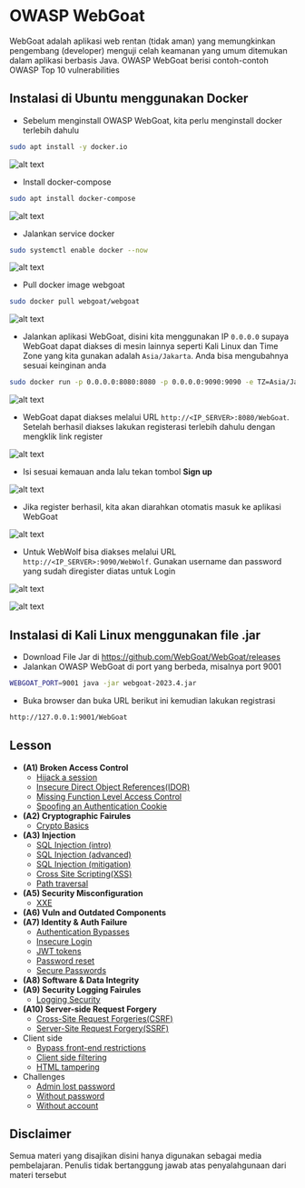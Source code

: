 # OWASP WebGoat
WebGoat adalah aplikasi web rentan (tidak aman) yang memungkinkan pengembang (developer) menguji celah keamanan yang umum ditemukan dalam aplikasi berbasis Java. OWASP WebGoat berisi contoh-contoh OWASP Top 10 vulnerabilities

## Instalasi di Ubuntu menggunakan Docker
- Sebelum menginstall OWASP WebGoat, kita perlu menginstall docker terlebih dahulu
```sh
sudo apt install -y docker.io
```

![alt text](https://github.com/rahardian-dwi-saputra/webgoat/blob/main/assets/instalasi/1.JPG)

- Install docker-compose
```sh
sudo apt install docker-compose
```

![alt text](https://github.com/rahardian-dwi-saputra/webgoat/blob/main/assets/instalasi/2.JPG)

- Jalankan service docker
```sh
sudo systemctl enable docker --now
```

![alt text](https://github.com/rahardian-dwi-saputra/webgoat/blob/main/assets/instalasi/3.JPG)

- Pull docker image webgoat
```sh
sudo docker pull webgoat/webgoat
```

![alt text](https://github.com/rahardian-dwi-saputra/webgoat/blob/main/assets/instalasi/4.JPG)

- Jalankan aplikasi WebGoat, disini kita menggunakan IP `0.0.0.0` supaya WebGoat dapat diakses di mesin lainnya seperti Kali Linux dan Time Zone yang kita gunakan adalah `Asia/Jakarta`. Anda bisa mengubahnya sesuai keinginan anda
```sh
sudo docker run -p 0.0.0.0:8080:8080 -p 0.0.0.0:9090:9090 -e TZ=Asia/Jakarta webgoat/webgoat
```

![alt text](https://github.com/rahardian-dwi-saputra/webgoat/blob/main/assets/instalasi/5.JPG)

- WebGoat dapat diakses melalui URL `http://<IP_SERVER>:8080/WebGoat`. Setelah berhasil diakses lakukan registerasi terlebih dahulu dengan mengklik link register

![alt text](https://github.com/rahardian-dwi-saputra/webgoat/blob/main/assets/instalasi/6.JPG)

- Isi sesuai kemauan anda lalu tekan tombol **Sign up**

![alt text](https://github.com/rahardian-dwi-saputra/webgoat/blob/main/assets/instalasi/7.JPG)

- Jika register berhasil, kita akan diarahkan otomatis masuk ke aplikasi WebGoat

![alt text](https://github.com/rahardian-dwi-saputra/webgoat/blob/main/assets/instalasi/8.JPG)

- Untuk WebWolf bisa diakses melalui URL `http://<IP_SERVER>:9090/WebWolf`. Gunakan username dan password yang sudah diregister diatas untuk Login

![alt text](https://github.com/rahardian-dwi-saputra/webgoat/blob/main/assets/instalasi/9.JPG)

![alt text](https://github.com/rahardian-dwi-saputra/webgoat/blob/main/assets/instalasi/10.JPG)

## Instalasi di Kali Linux menggunakan file .jar
- Download File Jar di https://github.com/WebGoat/WebGoat/releases
- Jalankan OWASP WebGoat di port yang berbeda, misalnya port 9001
```sh
WEBGOAT_PORT=9001 java -jar webgoat-2023.4.jar
```
- Buka browser dan buka URL berikut ini kemudian lakukan registrasi 
```sh
http://127.0.0.1:9001/WebGoat
```

## Lesson
- **(A1) Broken Access Control**
	- [Hijack a session](A1%20Hijack%20a%20Session.md)
	- [Insecure Direct Object References(IDOR)](A1%20Insecure%20Direct%20Object%20References.md)
	- [Missing Function Level Access Control](A1%20Missing%20Function%20Level%20Access%20Control.md)
	- [Spoofing an Authentication Cookie](A1%20Spoofing%20an%20Authentication%20Cookie.md)
- **(A2) Cryptographic Fairules**
	- [Crypto Basics](A2%20Crypto%20Basics.md)
- **(A3) Injection**
	- [SQL Injection (intro)](A3%20SQL%20Injection%20Intro.md)
	- [SQL Injection (advanced)](A3%20SQL%20Injection%20Advanced.md)
	- [SQL Injection (mitigation)](A3%20SQL%20Injection%20mitigation.md)
	- [Cross Site Scripting(XSS)](A3%20Cross%20Site%20Scripting.md)
	- [Path traversal](A3%20Path%20traversal.md)
- **(A5) Security Misconfiguration**
	- [XXE](A5%20XXE.md)
- **(A6) Vuln and Outdated Components**
- **(A7) Identity & Auth Failure**
	- [Authentication Bypasses](A7%20Authentication%20Bypasses.md)
	- [Insecure Login](A7%20Insecure%20Login.md)
	- [JWT tokens](A7%20JWT%20Tokens.md)
	- [Password reset](A7%20Password%20Reset.md)
	- [Secure Passwords](A7%20Secure%20Passwords.md)
- **(A8) Software & Data Integrity**
- **(A9) Security Logging Fairules**
	- [Logging Security](A9%20Logging%20Security.md)
- **(A10) Server-side Request Forgery**
	- [Cross-Site Request Forgeries(CSRF)](A10%20Cross-site%20Request%20Forgeries.md)
	- [Server-Site Request Forgery(SSRF)](A10%20Server-Site%20Request%20Forgery.md)
- Client side
	- [Bypass front-end restrictions](CS%20-%20Bypass%20Front-end%20restrictions.md)
	- [Client side filtering](CS%20-%20Client%20site%20filtering.md)
	- [HTML tampering](CS%20-%20HTML%20tampering.md)
- Challenges
	- [Admin lost password](Ch%20-%20Admin%20lost%20password.md)
	- [Without password](Ch%20-%20Without%20password.md)
	- [Without account](Ch%20-%20Without%20account.md)

## Disclaimer
Semua materi yang disajikan disini hanya digunakan sebagai media pembelajaran. Penulis tidak bertanggung jawab atas penyalahgunaan dari materi tersebut